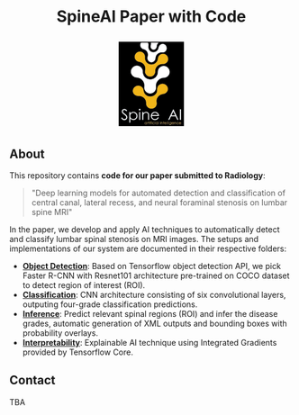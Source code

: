 <h1 align="center">
  <p align="center">SpineAI Paper with Code</p>
  <img src="imgs/spineAI-logo.png" alt="SpineAI-logo" height="150">
</h1>


## About

This repository contains **code for our paper submitted to Radiology**:

> "Deep learning models for automated detection and classification of central canal, lateral recess, and neural foraminal stenosis on lumbar spine MRI"

In the paper, we develop and apply AI techniques to automatically detect and classify lumbar spinal stenosis on MRI images. The setups and implementations of our system are documented in their respective folders:

- [**Object Detection**](Object-Detection/): Based on Tensorflow object detection API, we pick Faster R-CNN with Resnet101 architecture pre-trained on COCO dataset to detect region of interest (ROI).
- [**Classification**](Classification/): CNN architecture consisting of six convolutional layers, outputing four-grade classification predictions.
- [**Inference**](Inference/): Predict relevant spinal regions (ROI) and infer the disease grades, automatic generation of XML outputs and bounding boxes with probability overlays.
- [**Interpretability**](Interpretability/): Explainable AI technique using Integrated Gradients provided by Tensorflow Core.


## Contact

TBA
